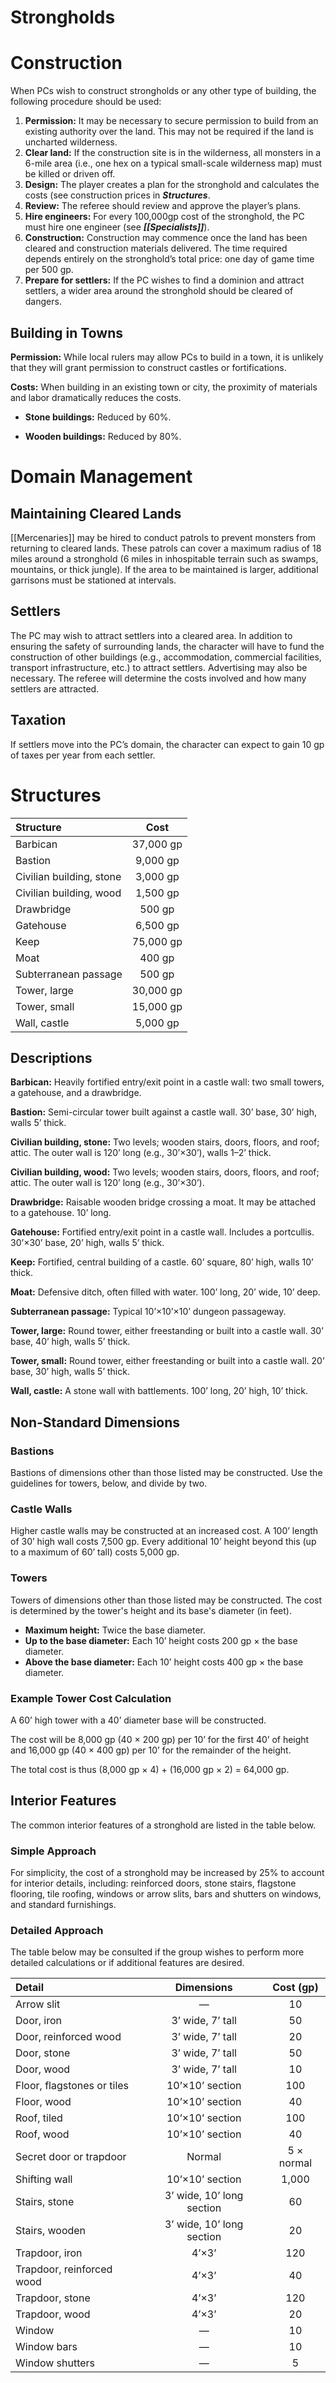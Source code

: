 # Strongholds

# Construction

When PCs wish to construct strongholds or any other type of building, the following procedure should be used:

1. **Permission:** It may be necessary to secure permission to build from an existing authority over the land. This may not be required if the land is uncharted wilderness.
2. **Clear land:** If the construction site is in the wilderness, all monsters in a 6-mile area (i.e., one hex on a typical small-scale wilderness map) must be killed or driven off.
3. **Design:** The player creates a plan for the stronghold and calculates the costs (see construction prices in ***Structures***.
4. **Review:** The referee should review and approve the player’s plans.
5. **Hire engineers:** For every 100,000gp cost of the stronghold, the PC must hire one engineer (see ***[[Specialists]]***).
6. **Construction:** Construction may commence once the land has been cleared and construction materials delivered. The time required depends entirely on the stronghold’s total price: one day of game time per 500 gp.
7. **Prepare for settlers:** If the PC wishes to find a dominion and attract settlers, a wider area around the stronghold should be cleared of dangers.

## Building in Towns

**Permission:** While local rulers may allow PCs to build in a town, it is unlikely that they will grant permission to construct castles or fortifications.

**Costs:** When building in an existing town or city, the proximity of materials and labor dramatically reduces the costs.

- **Stone buildings:** Reduced by 60%.

- **Wooden buildings:** Reduced by 80%.

# Domain Management

## Maintaining Cleared Lands

[[Mercenaries]] may be hired to conduct patrols to prevent monsters from returning to cleared lands. These patrols can cover a maximum radius of 18 miles around a stronghold (6 miles in inhospitable terrain such as swamps, mountains, or thick jungle). If the area to be maintained is larger, additional garrisons must be stationed at intervals.

## Settlers

The PC may wish to attract settlers into a cleared area. In addition to ensuring the safety of surrounding lands, the character will have to fund the construction of other buildings (e.g., accommodation, commercial facilities, transport infrastructure, etc.) to attract settlers. Advertising may also be necessary. The referee will determine the costs involved and how many settlers are attracted.

## Taxation

If settlers move into the PC’s domain, the character can expect to gain 10 gp of taxes per year from each settler.

# Structures

| Structure                |   Cost    |
| :----------------------- | :-------: |
| Barbican                 | 37,000 gp |
| Bastion                  | 9,000 gp  |
| Civilian building, stone | 3,000 gp  |
| Civilian building, wood  | 1,500 gp  |
| Drawbridge               |  500 gp   |
| Gatehouse                | 6,500 gp  |
| Keep                     | 75,000 gp |
| Moat                     |  400 gp   |
| Subterranean passage     |  500 gp   |
| Tower, large             | 30,000 gp |
| Tower, small             | 15,000 gp |
| Wall, castle             | 5,000 gp  |

## Descriptions

**Barbican:** Heavily fortified entry/exit point in a castle wall: two small towers, a gatehouse, and a drawbridge.

**Bastion:** Semi-circular tower built against a castle wall. 30’ base, 30’ high, walls 5’ thick.

**Civilian building, stone:** Two levels; wooden stairs, doors, floors, and roof; attic. The outer wall is 120’ long (e.g., 30’×30’), walls 1–2’ thick.

**Civilian building, wood:** Two levels; wooden stairs, doors, floors, and roof; attic. The outer wall is 120’ long (e.g., 30’×30’).

**Drawbridge:** Raisable wooden bridge crossing a moat. It may be attached to a gatehouse. 10’ long.

**Gatehouse:** Fortified entry/exit point in a castle wall. Includes a portcullis. 30’×30’ base, 20’ high, walls 5’ thick.

**Keep:** Fortified, central building of a castle. 60’ square, 80’ high, walls 10’ thick.

**Moat:** Defensive ditch, often filled with water. 100’ long, 20’ wide, 10’ deep.

**Subterranean passage:** Typical 10’×10’×10’ dungeon passageway.

**Tower, large:** Round tower, either freestanding or built into a castle wall. 30’ base, 40’ high, walls 5’ thick.

**Tower, small:** Round tower, either freestanding or built into a castle wall. 20’ base, 30’ high, walls 5’ thick.

**Wall, castle:** A stone wall with battlements. 100’ long, 20’ high, 10’ thick.

## Non-Standard Dimensions

### Bastions

Bastions of dimensions other than those listed may be constructed. Use the guidelines for towers, below, and divide by two.

### Castle Walls

Higher castle walls may be constructed at an increased cost. A 100’ length of 30’ high wall costs 7,500 gp. Every additional 10’ height beyond this (up to a maximum of 60’ tall) costs 5,000 gp.

### Towers

Towers of dimensions other than those listed may be constructed. The cost is determined by the tower's height and its base's diameter (in feet).

- **Maximum height:** Twice the base diameter.
- **Up to the base diameter:** Each 10’ height costs 200 gp × the base diameter.
- **Above the base diameter:** Each 10’ height costs 400 gp × the base diameter.

### Example Tower Cost Calculation

A 60’ high tower with a 40’ diameter base will be constructed.

The cost will be 8,000 gp (40 × 200 gp) per 10’ for the first 40’ of height and 16,000 gp (40 × 400 gp) per 10’ for the remainder of the height.

The total cost is thus (8,000 gp × 4) + (16,000 gp × 2) = 64,000 gp.

## Interior Features

The common interior features of a stronghold are listed in the table below.

### Simple Approach

For simplicity, the cost of a stronghold may be increased by 25% to account for interior details, including: reinforced doors, stone stairs, flagstone flooring, tile roofing, windows or arrow slits, bars and shutters on windows, and standard furnishings.

### Detailed Approach

The table below may be consulted if the group wishes to perform more detailed calculations or if additional features are desired.

| Detail                     |        Dimensions         | Cost (gp)  |
| :------------------------- | :-----------------------: | :--------: |
| Arrow slit                 |             —             |     10     |
| Door, iron                 |     3’ wide, 7’ tall      |     50     |
| Door, reinforced wood      |     3’ wide, 7’ tall      |     20     |
| Door, stone                |     3’ wide, 7’ tall      |     50     |
| Door, wood                 |     3’ wide, 7’ tall      |     10     |
| Floor, flagstones or tiles |      10’×10’ section      |    100     |
| Floor, wood                |      10’×10’ section      |     40     |
| Roof, tiled                |      10’×10’ section      |    100     |
| Roof, wood                 |      10’×10’ section      |     40     |
| Secret door or trapdoor    |          Normal           | 5 × normal |
| Shifting wall              |      10’×10’ section      |   1,000    |
| Stairs, stone              | 3’ wide, 10’ long section |     60     |
| Stairs, wooden             | 3’ wide, 10’ long section |     20     |
| Trapdoor, iron             |           4’×3’           |    120     |
| Trapdoor, reinforced wood  |           4’×3’           |     40     |
| Trapdoor, stone            |           4’×3’           |    120     |
| Trapdoor, wood             |           4’×3’           |     20     |
| Window                     |             —             |     10     |
| Window bars                |             —             |     10     |
| Window shutters            |             —             |     5      |